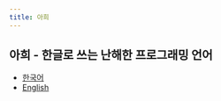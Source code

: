 ```yaml
---
title: 아희
---
```



아희 - 한글로 쓰는 난해한 프로그래밍 언어
----------------------------------------

* [한국어](/index.ko/)
* [English](/index.en/)

